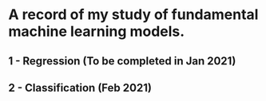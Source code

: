 # A record of my study of fundamental machine learning models.
## 1 - Regression (To be completed in Jan 2021)
## 2 - Classification (Feb 2021)
